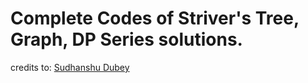 # Complete Codes of Striver's Tree, Graph, DP Series solutions.
credits to: [Sudhanshu Dubey](https://github.com/xavierbeast68)